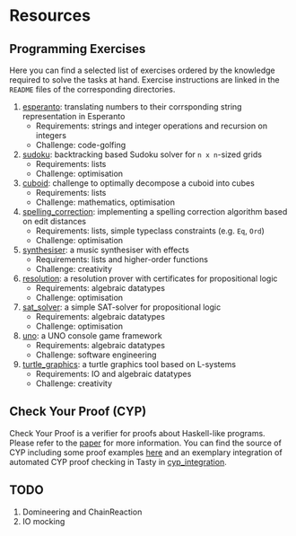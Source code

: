 # Resources

## Programming Exercises

Here you can find a selected list of exercises
ordered by the knowledge required to solve the tasks at hand.
Exercise instructions are linked in the `README` files
of the corresponding directories.

1. [esperanto](esperanto): translating numbers to their corrsponding string representation in Esperanto
   - Requirements: strings and integer operations and recursion on integers
   - Challenge: code-golfing
1. [sudoku](sudoku): backtracking based Sudoku solver for `n x n`-sized grids
   - Requirements: lists
   - Challenge: optimisation
1. [cuboid](cuboid): challenge to optimally decompose a cuboid into cubes
   - Requirements: lists
   - Challenge: mathematics, optimisation
1. [spelling\_correction](spelling_correction): implementing a spelling correction algorithm based on edit distances
   - Requirements: lists, simple typeclass constraints (e.g. `Eq`, `Ord`)
   - Challenge: optimisation
1. [synthesiser](synthesiser): a music synthesiser with effects
   - Requirements: lists and higher-order functions
   - Challenge: creativity
1. [resolution](resolution): a resolution prover with certificates for propositional logic 
   - Requirements: algebraic datatypes
   - Challenge: optimisation
1. [sat\_solver](sat_solver): a simple SAT-solver for propositional logic 
   - Requirements: algebraic datatypes
   - Challenge: optimisation
1. [uno](uno): a UNO console game framework
   - Requirements: algebraic datatypes
   - Challenge: software engineering
1. [turtle\_graphics](turtle_graphics): a turtle graphics tool based on L-systems
   - Requirements: IO and algebraic datatypes
   - Challenge: creativity

## Check Your Proof (CYP)

Check Your Proof is a verifier for proofs about Haskell-like programs.
Please refer to the [paper](../paper) for more information.
You can find the source of CYP including some proof examples [here](https://github.com/lukasstevens/cyp)
and an exemplary integration of automated CYP proof checking in Tasty in [cyp\_integration](cyp_integration).

## TODO
1. Domineering and ChainReaction
2. IO mocking
